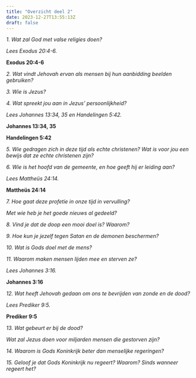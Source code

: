 ```yaml
---
title: "Overzicht deel 2"
date: 2023-12-27T13:55:13Z
draft: false
---
```


_1. Wat zal God met valse religies doen?_

_Lees Exodus 20:4-6._

**Exodus 20:4-6**

_2. Wat vindt Jehovah ervan als mensen bij hun aanbidding beelden gebruiken?_

_3. Wie is Jezus?_

_4. Wat spreekt jou aan in Jezus’ persoonlijkheid?_

_Lees Johannes 13:34, 35 en Handelingen 5:42._

**Johannes 13:34, 35**

**Handelingen 5:42**

_5. Wie gedragen zich in deze tijd als echte christenen? Wat is voor jou een bewijs dat ze echte christenen zijn?_

_6. Wie is het hoofd van de gemeente, en hoe geeft hij er leiding aan?_

_Lees Mattheüs 24:14._

**Mattheüs 24:14**

_7. Hoe gaat deze profetie in onze tijd in vervulling?_

_Met wie heb je het goede nieuws al gedeeld?_

_8. Vind je dat de doop een mooi doel is? Waarom?_

_9. Hoe kun je jezelf tegen Satan en de demonen beschermen?_

_10. Wat is Gods doel met de mens?_

_11. Waarom maken mensen lijden mee en sterven ze?_

_Lees Johannes 3:16._

**Johannes 3:16**

_12. Wat heeft Jehovah gedaan om ons te bevrijden van zonde en de dood?_

_Lees Prediker 9:5._

**Prediker 9:5**

_13. Wat gebeurt er bij de dood?_

_Wat zal Jezus doen voor miljarden mensen die gestorven zijn?_

_14. Waarom is Gods Koninkrijk beter dan menselijke regeringen?_

_15. Geloof je dat Gods Koninkrijk nu regeert? Waarom? Sinds wanneer regeert het?_
